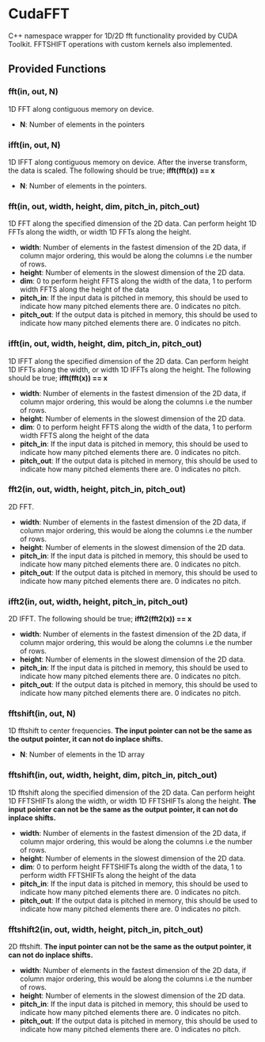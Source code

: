 # CudaFFT
C++ namespace wrapper for 1D/2D fft functionality provided by CUDA Toolkit.
FFTSHIFT operations with custom kernels also implemented.

## Provided Functions

### fft(in, out, N)

1D FFT along contiguous memory on device.

- **N**: Number of elements in the pointers

### ifft(in, out, N)

1D IFFT along contiguous memory on device. After the inverse transform, the data is scaled. The following should be true; **ifft(fft(x)) == x**

- **N**: Number of elements in the pointers.

### fft(in, out, width, height, dim, pitch_in, pitch_out)

1D FFT along the specified dimension of the 2D data. Can perform height 1D FFTs along the width, or width 1D FFTs along the height.

- **width**: Number of elements in the fastest dimension of the 2D data, if column major ordering, this would be along the columns i.e the number of rows.
- **height**: Number of elements in the slowest dimension of the 2D data.
- **dim**: 0 to perform height FFTS along the width of the data, 1 to perform width FFTS along the height of the data
- **pitch_in**: If the input data is pitched in memory, this should be used to indicate how many pitched elements there are. 0 indicates no pitch.
- **pitch_out**: If the output data is pitched in memory, this should be used to indicate how many pitched elements there are. 0 indicates no pitch.

### ifft(in, out, width, height, dim, pitch_in, pitch_out)

1D IFFT along the specified dimension of the 2D data. Can perform height 1D IFFTs along the width, or width 1D IFFTs along the height. The following should be true; **ifft(fft(x)) == x**

- **width**: Number of elements in the fastest dimension of the 2D data, if column major ordering, this would be along the columns i.e the number of rows.
- **height**: Number of elements in the slowest dimension of the 2D data.
- **dim**: 0 to perform height FFTS along the width of the data, 1 to perform width FFTS along the height of the data
- **pitch_in**: If the input data is pitched in memory, this should be used to indicate how many pitched elements there are. 0 indicates no pitch.
- **pitch_out**: If the output data is pitched in memory, this should be used to indicate how many pitched elements there are. 0 indicates no pitch.


### fft2(in, out, width, height, pitch_in, pitch_out)

2D FFT.

- **width**: Number of elements in the fastest dimension of the 2D data, if column major ordering, this would be along the columns i.e the number of rows.
- **height**: Number of elements in the slowest dimension of the 2D data.
- **pitch_in**: If the input data is pitched in memory, this should be used to indicate how many pitched elements there are. 0 indicates no pitch.
- **pitch_out**: If the output data is pitched in memory, this should be used to indicate how many pitched elements there are. 0 indicates no pitch.

### ifft2(in, out, width, height, pitch_in, pitch_out)

2D IFFT. The following should be true; **ifft2(fft2(x)) == x**

- **width**: Number of elements in the fastest dimension of the 2D data, if column major ordering, this would be along the columns i.e the number of rows.
- **height**: Number of elements in the slowest dimension of the 2D data.
- **pitch_in**: If the input data is pitched in memory, this should be used to indicate how many pitched elements there are. 0 indicates no pitch.
- **pitch_out**: If the output data is pitched in memory, this should be used to indicate how many pitched elements there are. 0 indicates no pitch.

### fftshift(in, out, N)

1D fftshift to center frequencies. **The input pointer can not be the same as the output pointer, it can not do inplace shifts.**

- **N**: Number of elements in the 1D array

### fftshift(in, out, width, height, dim, pitch_in, pitch_out)

1D fftshift along the specified dimension of the 2D data. Can perform height 1D FFTSHIFTs along the width, or width 1D FFTSHIFTs along the height. **The input pointer can not be the same as the output pointer, it can not do inplace shifts.**

- **width**: Number of elements in the fastest dimension of the 2D data, if column major ordering, this would be along the columns i.e the number of rows.
- **height**: Number of elements in the slowest dimension of the 2D data.
- **dim**: 0 to perform height FFTSHIFTs along the width of the data, 1 to perform width FFTSHIFTs along the height of the data
- **pitch_in**: If the input data is pitched in memory, this should be used to indicate how many pitched elements there are. 0 indicates no pitch.
- **pitch_out**: If the output data is pitched in memory, this should be used to indicate how many pitched elements there are. 0 indicates no pitch.

### fftshift2(in, out, width, height, pitch_in, pitch_out)

2D fftshift. **The input pointer can not be the same as the output pointer, it can not do inplace shifts.**

- **width**: Number of elements in the fastest dimension of the 2D data, if column major ordering, this would be along the columns i.e the number of rows.
- **height**: Number of elements in the slowest dimension of the 2D data.
- **pitch_in**: If the input data is pitched in memory, this should be used to indicate how many pitched elements there are. 0 indicates no pitch.
- **pitch_out**: If the output data is pitched in memory, this should be used to indicate how many pitched elements there are. 0 indicates no pitch.
